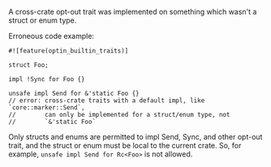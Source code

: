 A cross-crate opt-out trait was implemented on something which wasn't a struct
or enum type.

Erroneous code example:

```compile_fail,E0321
#![feature(optin_builtin_traits)]

struct Foo;

impl !Sync for Foo {}

unsafe impl Send for &'static Foo {}
// error: cross-crate traits with a default impl, like `core::marker::Send`,
//        can only be implemented for a struct/enum type, not
//        `&'static Foo`
```

Only structs and enums are permitted to impl Send, Sync, and other opt-out
trait, and the struct or enum must be local to the current crate. So, for
example, `unsafe impl Send for Rc<Foo>` is not allowed.
